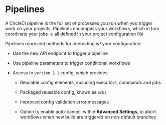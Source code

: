 # Pipelines

A CircleCI pipeline is the full set of processes you run when you trigger work on your projects. Pipelines encompass your workflows, which in turn coordinate your jobs → all defined in your project configuration file

Pipelines represent methods for interacting w/ your configuration:

* Use the new API endpoint to trigger a pipeline

* Use pipeline parameters to trigger conditional workflows

* Access to `version 2.1` config, which provides:

  * Reusable config elements, including executors, commands and jobs

  * Packaged reusable config, known as `orbs`

  * Improved config validation error messages

  * Option to enable auto-cancel, within **Advanced Settings**, to abort workflows when new build are triggered on non-default branches
  

